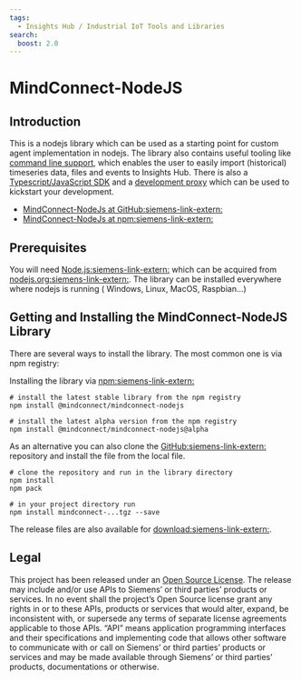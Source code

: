 ```yaml
---
tags: 
  - Insights Hub / Industrial IoT Tools and Libraries
search:
  boost: 2.0
---
```


# MindConnect-NodeJS

## Introduction

This is a nodejs library which can be used as a starting point for custom agent implementation in nodejs. The library also contains useful tooling like [command line support](./cli/index.md), which enables the user to easily import (historical) timeseries data, files and events to
Insights Hub. There is also a [Typescript/JavaScript SDK](./sdk/index.md) and a [development proxy](./cli/development-proxy.md) which can be used to kickstart your development.

* [MindConnect-NodeJs at GitHub:siemens-link-extern:](https://github.com/mindsphere/mindconnect-nodejs)
* [MindConnect-NodeJs at npm:siemens-link-extern:](https://www.npmjs.com/package/@mindconnect/mindconnect-nodejs)

## Prerequisites

You will need [Node.js:siemens-link-extern:](https://nodejs.org) which can be acquired from [nodejs.org:siemens-link-extern:](https://nodejs.org/en/download/).
The library can be installed everywhere where nodejs is running ( Windows, Linux, MacOS, Raspbian...)

## Getting and Installing the MindConnect-NodeJS Library

There are several ways to install the library. The most common one is via npm registry:

Installing the library via [npm:siemens-link-extern:](https://www.npmjs.com/package/@mindconnect/mindconnect-nodejs)

```shell
# install the latest stable library from the npm registry
npm install @mindconnect/mindconnect-nodejs

# install the latest alpha version from the npm registry
npm install @mindconnect/mindconnect-nodejs@alpha
```

As an alternative you can also clone the [GitHub:siemens-link-extern:](https://github.com/mindsphere/mindconnect-nodejs) repository and install the file from the local file.

```shell
# clone the repository and run in the library directory
npm install
npm pack

# in your project directory run
npm install mindconnect-...tgz --save

```

The release files are also available for [download:siemens-link-extern:](https://github.com/mindsphere/mindconnect-nodejs/releases).

## Legal

This project has been released under an [Open Source License](./license.md). The release may include and/or use APIs to Siemens’ or third parties’ products or services.
In no event shall the project’s Open Source license grant any rights in or to these APIs, products or services that would alter, expand, be inconsistent with, or supersede any terms of separate license agreements applicable to those APIs.
“API” means application programming interfaces and their specifications and implementing code that allows other software to communicate with or call on Siemens’ or third parties’ products or services and may be made available through Siemens’ or third parties’ products, documentations or otherwise.
